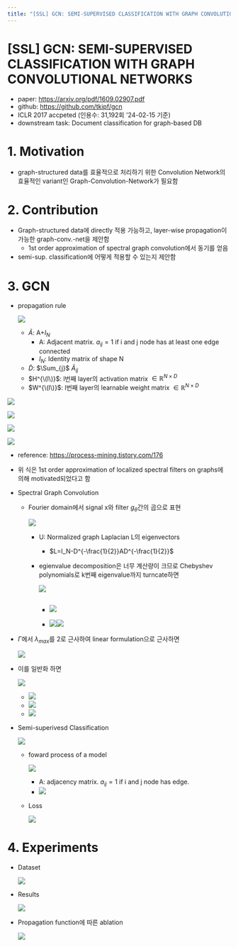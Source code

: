 ```yaml
---
title: "[SSL] GCN: SEMI-SUPERVISED CLASSIFICATION WITH GRAPH CONVOLUTIONAL NETWORKS"
---
```

# [SSL] GCN: SEMI-SUPERVISED CLASSIFICATION WITH GRAPH CONVOLUTIONAL NETWORKS

- paper: https://arxiv.org/pdf/1609.02907.pdf
- github: https://github.com/tkipf/gcn
- ICLR 2017 accpeted (인용수: 31,192회 '24-02-15 기준)
- downstream task: Document classification for graph-based DB

# 1. Motivation

- graph-structured data를 효율적으로 처리하기 위한 Convolution Network의 효율적인 variant인 Graph-Convolution-Network가 필요함

# 2. Contribution

- Graph-structured data에 directly 적용 가능하고, layer-wise propagation이 가능한 graph-conv.-net을 제안함
  - 1st order approximation of spectral graph convolution에서 동기를 얻음
- semi-sup. classification에 어떻게 적용할 수 있는지 제안함

# 3. GCN

- propagation rule

  ![](../images/2024-02-15/image-20240215234638533.png)

  - $\tilde{A}$: A+$I_N$
    - A: Adjacent matrix. $a_{ij}=1$ if i and j node has at least one edge connected
    - $I_N$: Identity matrix of shape N
  - $\tilde{D}$: $\Sum_{j}$ $\tilde{A}_{ij}$
  - $H^{\(l\)}$: l번째 layer의 activation matrix $\in \mathbb{R}^{N \times D}$
  - $W^{\(l\)}$: l번째 layer의 learnable weight matrix $\in \mathbb{R}^{N \times D}$

![](../images/2024-02-15/image-20240216000201603.png)

![](../images/2024-02-15/image-20240216000214036.png)

![](../images/2024-02-15/image-20240216000230212.png)

![](../images/2024-02-15/image-20240216000250978.png)

- reference: https://process-mining.tistory.com/176
- 위 식은 1st order approximation of localized spectral filters on graphs에 의해 motivated되었다고 함

- Spectral Graph Convolution

  - Fourier domain에서 signal x와 filter $g_{\theta}$간의 곱으로 표현

    ![](../images/2024-02-15/image-20240216000819874.png)

    - U: Normalized graph Laplacian L의 eigenvectors

      - $L=I_N-D^{-\frac{1}{2}}AD^{-\frac{1}{2}}$

    - egienvalue decomposition은 너무 계산량이 크므로 Chebyshev polynomials로 k번째 eigenvalue까지 turncate하면

      ![](../images/2024-02-15/image-20240216001048727.png)

      - ![](../images/2024-02-15/image-20240216001112283.png)
        - 
      - ![](../images/2024-02-15/image-20240216001236710.png)![](../images/2024-02-15/image-20240216001201333.png)

- $\tilde{\Gamma}$에서 $\lambda_{max}$를 2로 근사하여 linear formulation으로 근사하면

  ![](../images/2024-02-15/image-20240216001511565.png)

- 이를 일반화 하면

  ![](../images/2024-02-15/image-20240216001555139.png)

  - ![](../images/2024-02-15/image-20240216001611139.png)
  - ![](../images/2024-02-15/image-20240216001625457.png)
  - ![](../images/2024-02-15/image-20240216001651863.png)

  

- Semi-superivesd Classification

  ![](../images/2024-02-15/image-20240216001752304.png)

  - foward process of a model

    ![](../images/2024-02-15/image-20240216001832101.png)

    - A: adjacency matrix. $a_{ij}=1$ if i and j node has edge.
    - ![](../images/2024-02-15/image-20240216002037219.png)

  - Loss

    ![](../images/2024-02-15/image-20240216001901165.png)

  

# 4. Experiments

- Dataset

  ![](../images/2024-02-15/image-20240216001928012.png)

- Results

  ![](../images/2024-02-15/image-20240216002132238.png)

- Propagation function에 따른 ablation

  ![](../images/2024-02-15/image-20240216002155567.png)
